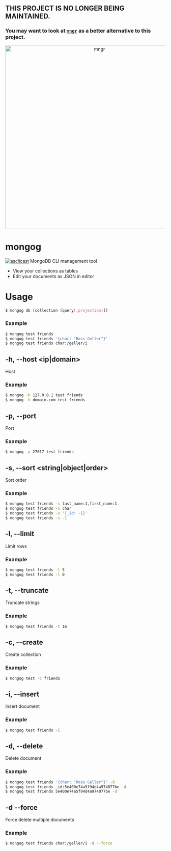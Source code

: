 ## THIS PROJECT IS NO LONGER BEING MAINTAINED.
### You may want to look at [`mngr`](https://github.com/infely/mngr) as a better alternative to this project.
<p align="center"><img src="https://raw.githubusercontent.com/infely/mngr/master/img/mngr.gif" width="576" alt="mngr"></p>

# mongog
[![asciicast](https://asciinema.org/a/ELWz7L0eNXrn5GZIWfPVFiHb1.svg)](https://asciinema.org/a/ELWz7L0eNXrn5GZIWfPVFiHb1)
MongoDB CLI management tool
- View your collections as tables
- Edit your documents as JSON in editor

# Usage
```sh
$ mongog db [collection [query[,projection]]]
```
### Example
```sh
$ mongog test friends
$ mongog test friends '{char: "Ross Geller"}'
$ mongog test friends char:/geller/i
```

## -h, --host <ip|domain>
Host
### Example
```sh
$ mongog -h 127.0.0.1 test friends
$ mongog -h domain.com test friends
```

## -p, --port <port>
Port
### Example
```sh
$ mongog -p 27017 test friends
```

## -s, --sort <string|object|order>
Sort order
### Example
```sh
$ mongog test friends -s last_name:1,first_name:1
$ mongog test friends -s char
$ mongog test friends -s '{_id: -1}'
$ mongog test friends -s -1
```

## -l, --limit <number>
Limit rows
### Example
```sh
$ mongog test friends -l 5
$ mongog test friends -l 0
```

## -t, --truncate <number>
Truncate strings
### Example
```sh
$ mongog test friends -t 16
```

## -c, --create <string>
Create collection
### Example
```sh
$ mongog test -c friends
```

## -i, --insert
Insert document
### Example
```sh
$ mongog test friends -i
```

## -d, --delete
Delete document
### Example
```sh
$ mongog test friends '{char: "Ross Geller"}' -d
$ mongog test friends _id:5e400e74a5f94d4a974077be -d
$ mongog test friends 5e400e74a5f94d4a974077be -d
```

## -d --force
Force delete multiple documents
### Example
```sh
$ mongog test friends char:/geller/i -d --force
```
